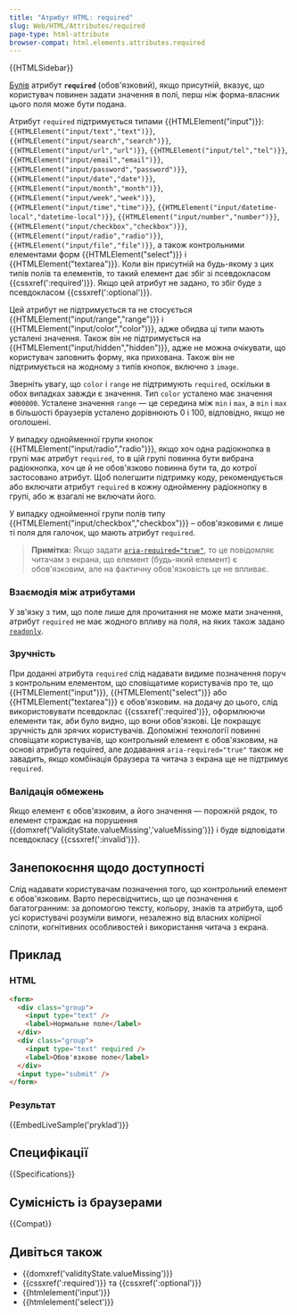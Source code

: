 ```yaml
---
title: "Атрибут HTML: required"
slug: Web/HTML/Attributes/required
page-type: html-attribute
browser-compat: html.elements.attributes.required
---
```


{{HTMLSidebar}}

[Булів](/uk/docs/Glossary/Boolean/HTML) атрибут **`required`** (обов'язковий), якщо присутній, вказує, що користувач повинен задати значення в полі, перш ніж форма-власник цього поля може бути подана.

Атрибут `required` підтримується типами {{HTMLElement("input")}}: `{{HTMLElement("input/text","text")}}`, `{{HTMLElement("input/search","search")}}`, `{{HTMLElement("input/url","url")}}`, `{{HTMLElement("input/tel","tel")}}`, `{{HTMLElement("input/email","email")}}`, `{{HTMLElement("input/password","password")}}`, `{{HTMLElement("input/date","date")}}`, `{{HTMLElement("input/month","month")}}`, `{{HTMLElement("input/week","week")}}`, `{{HTMLElement("input/time","time")}}`, `{{HTMLElement("input/datetime-local","datetime-local")}}`, `{{HTMLElement("input/number","number")}}`, `{{HTMLElement("input/checkbox","checkbox")}}`, `{{HTMLElement("input/radio","radio")}}`, `{{HTMLElement("input/file","file")}}`, а також контрольними елементами форм {{HTMLElement("select")}} і {{HTMLElement("textarea")}}. Коли він присутній на будь-якому з цих типів полів та елементів, то такий елемент дає збіг зі псевдокласом {{cssxref(':required')}}. Якщо цей атрибут не задано, то збіг буде з псевдокласом {{cssxref(':optional')}}.

Цей атрибут не підтримується та не стосується {{HTMLElement("input/range","range")}} і {{HTMLElement("input/color","color")}}, адже обидва ці типи мають усталені значення. Також він не підтримується на {{HTMLElement("input/hidden","hidden")}}, адже не можна очікувати, що користувач заповнить форму, яка прихована. Також він не підтримується на жодному з типів кнопок, включно з `image`.

Зверніть увагу, що `color` і `range` не підтримують `required`, оскільки в обох випадках завжди є значення. Тип `color` усталено має значення `#000000`. Усталене значення `range` — це середина між `min` і `max`, а `min` і `max` в більшості браузерів усталено дорівнюють 0 і 100, відповідно, якщо не оголошені.

У випадку однойменної групи кнопок {{HTMLElement("input/radio","radio")}}, якщо хоч одна радіокнопка в групі має атрибут `required`, то в цій групі повинна бути вибрана радіокнопка, хоч це й не обов'язково повинна бути та, до котрої застосовано атрибут. Щоб полегшити підтримку коду, рекомендується або включати атрибут `required` в кожну однойменну радіокнопку в групі, або ж взагалі не включати його.

У випадку однойменної групи полів типу {{HTMLElement("input/checkbox","checkbox")}} – обов'язковими є лише ті поля для галочок, що мають атрибут `required`.

> **Примітка:** Якщо задати [`aria-required="true"`](/uk/docs/Web/Accessibility/ARIA/Attributes/aria-required), то це повідомляє читачам з екрана, що елемент (будь-який елемент) є обов'язковим, але на фактичну обов'язковість це не впливає.

### Взаємодія між атрибутами

У зв'язку з тим, що поле лише для прочитання не може мати значення, атрибут `required` не має жодного впливу на поля, на яких також задано [`readonly`](/uk/docs/Web/HTML/Attributes/readonly).

### Зручність

При доданні атрибута `required` слід надавати видиме позначення поруч з контрольним елементом, що сповіщатиме користувачів про те, що {{HTMLElement("input")}}, {{HTMLElement("select")}} або {{HTMLElement("textarea")}} є обов'язковим. на додачу до цього, слід використовувати псевдоклас {{cssxref(':required')}}, оформлюючи елементи так, аби було видно, що вони обов'язкові. Це покращує зручність для зрячих користувачів. Допоміжні технології повинні сповіщати користувачів, що контрольний елемент є обов'язковим, на основі атрибута required, але додавання `aria-required="true"` також не завадить, якщо комбінація браузера та читача з екрана ще не підтримує `required`.

### Валідація обмежень

Якщо елемент є обов'язковим, а його значення — порожній рядок, то елемент страждає на порушення {{domxref('ValidityState.valueMissing','valueMissing')}} і буде відповідати псевдокласу {{cssxref(':invalid')}}.

## Занепокоєння щодо доступності

Слід надавати користувачам позначення того, що контрольний елемент є обов'язковим. Варто пересвідчитись, що це позначення є багатогранним: за допомогою тексту, кольору, знаків та атрибута, щоб усі користувачі розуміли вимоги, незалежно від власних колірної сліпоти, когнітивних особливостей і використання читача з екрана.

## Приклад

### HTML

```html
<form>
  <div class="group">
    <input type="text" />
    <label>Нормальне поле</label>
  </div>
  <div class="group">
    <input type="text" required />
    <label>Обов'язкове поле</label>
  </div>
  <input type="submit" />
</form>
```

### Результат

{{EmbedLiveSample('pryklad')}}

## Специфікації

{{Specifications}}

## Сумісність із браузерами

{{Compat}}

## Дивіться також

- {{domxref('validityState.valueMissing')}}
- {{cssxref(':required')}} та {{cssxref(':optional')}}
- {{htmlelement('input')}}
- {{htmlelement('select')}}
